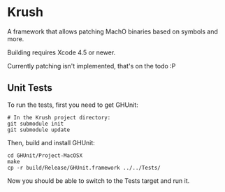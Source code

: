 Krush
=====
A framework that allows patching MachO binaries based on symbols and more.

Building requires Xcode 4.5 or newer.

Currently patching isn't implemented, that's on the todo :P

Unit Tests
----------
To run the tests, first you need to get GHUnit:

    # In the Krush project directory:
    git submodule init
    git submodule update

Then, build and install GHUnit:

    cd GHUnit/Project-MacOSX
    make
    cp -r build/Release/GHUnit.framework ../../Tests/

Now you should be able to switch to the Tests target and run it.
